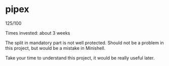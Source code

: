 # pipex

125/100

Times invested: about 3 weeks

The split in mandatory part is not well protected. Should not be a problem in this project, but would be a mistake in Minishell.

Take your time to understand this project, it would be really useful later.
